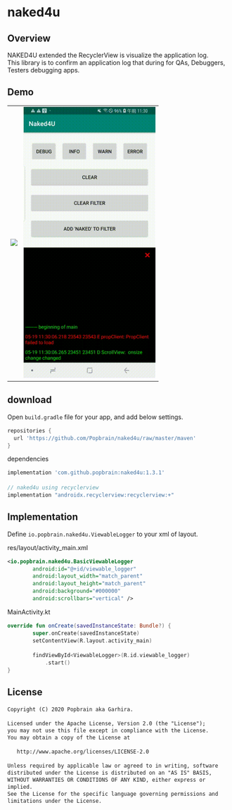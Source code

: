 # naked4u

## Overview
NAKED4U extended the RecyclerView is visualize the application log.<br>
This library is to confirm an application log that during for QAs, Debuggers, Testers debugging apps.

## Demo
<table style="border-style: none;">
<tr style="border-style: none;">
<td style="border-style: none;"><img src="./doc/demo.gif" width="300px" /></td>
<td style="border-style: none;"><img src="./doc/demo3.gif" width="300px" /></td>
</tr>
</table>

## download

Open `build.gradle` file for your app, and add below settings.

```gradle
repositories {
  url 'https://github.com/Popbrain/naked4u/raw/master/maven'
}
```

dependencies
```gradle
implementation 'com.github.popbrain:naked4u:1.3.1'

// naked4u using recyclerview
implementation "androidx.recyclerview:recyclerview:+"
```

## Implementation

Define `io.popbrain.naked4u.ViewableLogger` to your xml of layout.

res/layout/activity_main.xml
```xml
<io.popbrain.naked4u.BasicViewableLogger
        android:id="@+id/viewable_logger"
        android:layout_width="match_parent"
        android:layout_height="match_parent"
        android:background="#000000"
        android:scrollbars="vertical" />
```

MainActivity.kt
```kotlin
override fun onCreate(savedInstanceState: Bundle?) {
        super.onCreate(savedInstanceState)
        setContentView(R.layout.activity_main)

        findViewById<ViewableLogger>(R.id.viewable_logger)
            .start()
}
```

## License

```
Copyright (C) 2020 Popbrain aka Garhira.

Licensed under the Apache License, Version 2.0 (the "License");
you may not use this file except in compliance with the License.
You may obtain a copy of the License at

   http://www.apache.org/licenses/LICENSE-2.0

Unless required by applicable law or agreed to in writing, software
distributed under the License is distributed on an "AS IS" BASIS,
WITHOUT WARRANTIES OR CONDITIONS OF ANY KIND, either express or implied.
See the License for the specific language governing permissions and
limitations under the License.
```
